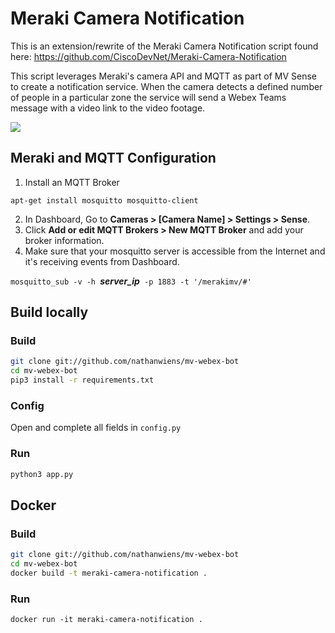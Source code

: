 # Meraki Camera Notification

This is an extension/rewrite of the Meraki Camera Notification script found here: https://github.com/CiscoDevNet/Meraki-Camera-Notification

This script leverages Meraki's camera API and MQTT as part of MV Sense to create a notification service. When the camera detects a defined number of people in a particular zone the service will send a Webex Teams message with a video link to the video footage.

![](https://i.imgur.com/kIb1ts8.png)

## Meraki and MQTT Configuration

1. Install an MQTT Broker

`apt-get install mosquitto mosquitto-client`

2. In Dashboard, Go to **Cameras > [Camera Name] > Settings > Sense**.
3. Click **Add or edit MQTT Brokers > New MQTT Broker** and add your broker information.
4. Make sure that your mosquitto server is accessible from the Internet and it's receiving events from Dashboard.

`mosquitto_sub -v -h `_**server_ip**_` -p 1883 -t '/merakimv/#'`


## Build locally

### Build
```bash
git clone git://github.com/nathanwiens/mv-webex-bot
cd mv-webex-bot
pip3 install -r requirements.txt
```

### Config
Open and complete all fields in `config.py`

### Run
```bash
python3 app.py
```

## Docker

### Build
```bash
git clone git://github.com/nathanwiens/mv-webex-bot
cd mv-webex-bot
docker build -t meraki-camera-notification .
```

### Run 
`docker run -it meraki-camera-notification .`
